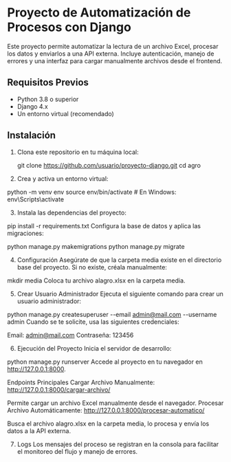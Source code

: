# Proyecto de Automatización de Procesos con Django

Este proyecto permite automatizar la lectura de un archivo Excel, procesar los datos y enviarlos a una API externa. Incluye autenticación, manejo de errores y una interfaz para cargar manualmente archivos desde el frontend.

## Requisitos Previos

- Python 3.8 o superior
- Django 4.x
- Un entorno virtual (recomendado)

## Instalación

1. Clona este repositorio en tu máquina local:
 
   git clone https://github.com/usuario/proyecto-django.git
   cd agro

2. Crea y activa un entorno virtual:

python -m venv env
source env/bin/activate  # En Windows: env\Scripts\activate

3. Instala las dependencias del proyecto:

pip install -r requirements.txt
Configura la base de datos y aplica las migraciones:

python manage.py makemigrations
python manage.py migrate

4. Configuración
Asegúrate de que la carpeta media existe en el directorio base del proyecto. Si no existe, créala manualmente:

mkdir media
Coloca tu archivo alagro.xlsx en la carpeta media.

5. Crear Usuario Administrador
Ejecuta el siguiente comando para crear un usuario administrador:

python manage.py createsuperuser --email admin@mail.com --username admin
Cuando se te solicite, usa las siguientes credenciales:

Email: admin@mail.com
Contraseña: 123456

6. Ejecución del Proyecto
Inicia el servidor de desarrollo:

python manage.py runserver
Accede al proyecto en tu navegador en http://127.0.0.1:8000.

Endpoints Principales
Cargar Archivo Manualmente: http://127.0.0.1:8000/cargar-archivo/

Permite cargar un archivo Excel manualmente desde el navegador.
Procesar Archivo Automáticamente: http://127.0.0.1:8000/procesar-automatico/

Busca el archivo alagro.xlsx en la carpeta media, lo procesa y envía los datos a la API externa.

7. Logs
Los mensajes del proceso se registran en la consola para facilitar el monitoreo del flujo y manejo de errores.